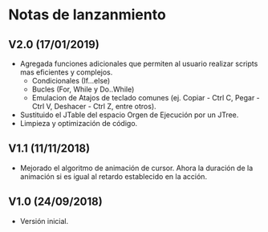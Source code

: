 # Notas de lanzanmiento

## V2.0 (17/01/2019)
* Agregada funciones adicionales que permiten al usuario realizar scripts mas eficientes y complejos.
  * Condicionales (If...else)
  * Bucles (For, While y Do..While)
  * Emulacion de Atajos de teclado comunes (ej. Copiar - Ctrl C, Pegar - Ctrl V, Deshacer - Ctrl Z, entre otros).
* Sustituido el JTable del espacio Orgen de Ejecución por un JTree.
* Limpieza y optimización de código. 
## V1.1 (11/11/2018)
* Mejorado el algoritmo de animación de cursor. Ahora la duración de la animación si es igual al retardo establecido en la acción.
## V1.0 (24/09/2018)
* Versión inicial.
